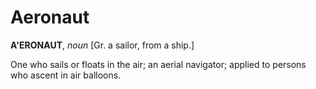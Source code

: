 # Aeronaut

**A'ERONAUT**, _noun_ \[Gr. a sailor, from a ship.\]

One who sails or floats in the air; an aerial navigator; applied to persons who ascent in air balloons.